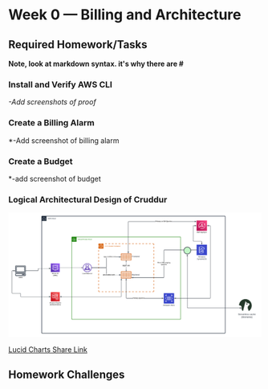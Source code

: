 # Week 0 — Billing and Architecture

## Required Homework/Tasks
**Note, look at markdown syntax. it's why there are #** 

### Install and Verify AWS CLI
*-Add screenshots of proof*

### Create a Billing Alarm
*-Add screenshot of billing alarm

### Create a Budget
*-add screenshot of budget

### Logical Architectural Design of Cruddur
![Logical Diagram of Cruddur](assets/Homework%20Diagram.png)

[Lucid Charts Share Link](https://lucid.app/lucidchart/a56b97e7-6b7f-43e6-b496-01e90f1e70dc/edit?viewport_loc=-530%2C-356%2C3328%2C1598%2C0_0&invitationId=inv_1a750180-4e62-40b5-bcd1-ee41af686a7b)
## Homework Challenges
